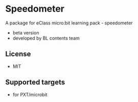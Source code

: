 # Speedometer

A package for eClass micro:bit learning pack - speedometer

* beta version
* developed by BL contents team

## License

* MIT

## Supported targets

* for PXT/microbit
